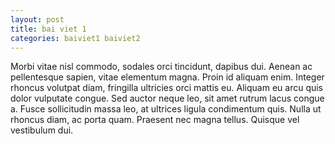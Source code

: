 ```yaml
---
layout: post
title: bai viet 1
categories: baiviet1 baiviet2
---
```

Morbi vitae nisl commodo, sodales orci tincidunt, dapibus dui. Aenean ac pellentesque sapien, vitae elementum magna. Proin id aliquam enim. Integer rhoncus volutpat diam, fringilla ultricies orci mattis eu. Aliquam eu arcu quis dolor vulputate congue. Sed auctor neque leo, sit amet rutrum lacus congue a. Fusce sollicitudin massa leo, at ultrices ligula condimentum quis. Nulla ut rhoncus diam, ac porta quam. Praesent nec magna tellus. Quisque vel vestibulum dui.
